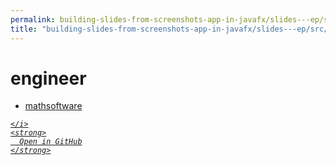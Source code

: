 ```yaml
---
permalink: building-slides-from-screenshots-app-in-javafx/slides---ep/src/main/java/engineer
title: "building-slides-from-screenshots-app-in-javafx/slides---ep/src/main/java/engineer"
---
```


# engineer
<ul>
  <li>
    <a href="mathsoftware">
      mathsoftware
    </a>
  </li>
</ul>
<div class="social open-gh-btn my-4">
  <a class="btn btn-github" href="https://github.com/tobiasbriones/blog/tree/main/swe/dev/java/javafx/drawing/productivity/building-slides-from-screenshots-app-in-javafx/slides---ep/src/main/java/engineer" target="_blank">
    <i class="fab fa-github">
      
    </i>
    <strong>
      Open in GitHub
    </strong>
  </a>
</div>